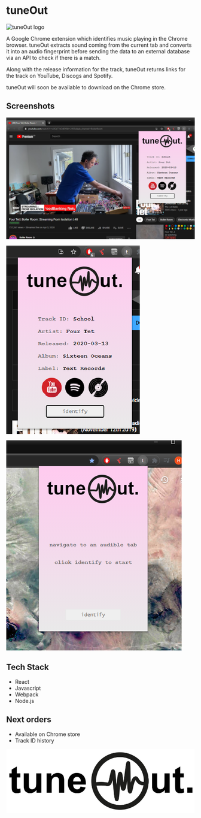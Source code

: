 # tuneOut

![tuneOut logo](readmeFiles/tuneOutLogoPNG.png)

A Google Chrome extension which identifies music playing in the Chrome browser. tuneOut extracts sound coming from the current tab and converts it into an audio fingerprint before sending the data to an external database via an API to check if there is a match.

Along with the release information for the track, tuneOut returns links for the track on YouTube, Discogs and Spotify.

tuneOut will soon be available to download on the Chrome store.

## Screenshots

![Example Image 1](https://raw.githubusercontent.com/Hough-Lab/tuneOut/main/readmeFiles/tuneOutExample1.png)

![Example Image 2](https://raw.githubusercontent.com/Hough-Lab/tuneOut/main/readmeFiles/tuneOutExample4.png)

![Example Image 3](https://raw.githubusercontent.com/Hough-Lab/tuneOut/main/readmeFiles/tuneOutExample3.png)

## Tech Stack

- React
- Javascript
- Webpack
- Node.js

## Next orders

- Available on Chrome store
- Track ID history

![TuneOut Icon](https://raw.githubusercontent.com/Hough-Lab/tuneOut/main/readmeFiles/tuneOutLogoPNG.png)
